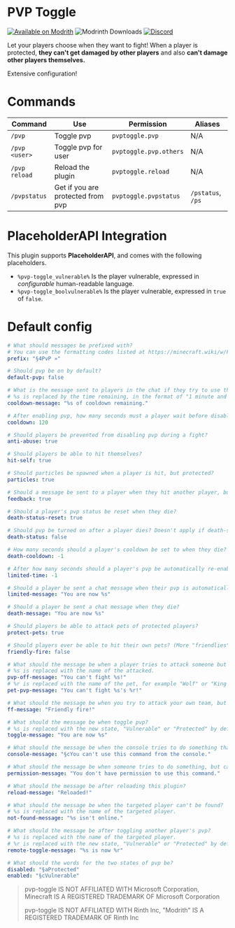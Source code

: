 # PVP Toggle
[![Available on Modrith](https://img.shields.io/badge/available-on_modrinth-green)](https://modrinth.com/plugin/pvp-toggle)
![Modrinth Downloads](https://img.shields.io/modrinth/dt/XIb24zNt)
[![Discord](https://img.shields.io/discord/790676398602715208)](https://discord.gg/HAS9rmcWZF)

Let your players choose when they want to fight! When a player is protected, **they can't get damaged by other players** and also **can't damage other players themselves.**

Extensive configuration!

# Commands
 
| Command       | Use                               | Permission             | Aliases           |
|---------------|-----------------------------------|------------------------|-------------------|
| `/pvp`        | Toggle pvp                        | `pvptoggle.pvp`        | N/A               |
| `/pvp <user>` | Toggle pvp for user               | `pvptoggle.pvp.others` | N/A               |
| `/pvp reload` | Reload the plugin                 | `pvptoggle.reload`     | N/A               |
| `/pvpstatus`  | Get if you are protected from pvp | `pvptoggle.pvpstatus`  | `/pstatus`, `/ps` |

# PlaceholderAPI Integration
This plugin supports **PlaceholderAPI**, and comes with the following placeholders.
- `%pvp-toggle_vulnerable%` Is the player vulnerable, expressed in *configurable* human-readable language.
- `%pvp-toggle_boolvulnerable%` Is the player vulnerable, expressed in `true` of `false`.

# Default config
```yml
# What should messages be prefixed with?
# You can use the formatting codes listed at https://minecraft.wiki/w/Formatting_codes#Color_codes
prefix: "§4PvP »"

# Should pvp be on by default?
default-pvp: false

# What is the message sent to players in the chat if they try to use the pvp command while on cooldown?
# %s is replaced by the time remaining, in the format of "1 minute and 32 seconds" or "32 seconds"
cooldown-message: "%s of cooldown remaining."

# After enabling pvp, how many seconds must a player wait before disabling it?
cooldown: 120

# Should players be prevented from disabling pvp during a fight?
anti-abuse: true

# Should players be able to hit themselves?
hit-self: true

# Should particles be spawned when a player is hit, but protected?
particles: true

# Should a message be sent to a player when they hit another player, but fail because that player is protected?
feedback: true

# Should a player's pvp status be reset when they die?
death-status-reset: true

# Should pvp be turned on after a player dies? Doesn't apply if death-status-reset is false.
death-status: false

# How many seconds should a player's cooldown be set to when they die? -1 to disable.
death-cooldown: -1

# After how many seconds should a player's pvp be automatically re-enabled? -1 to disable.
limited-time: -1

# Should a player be sent a chat message when their pvp is automatically re-enabled?
limited-message: "You are now %s"

# Should a player be sent a chat message when they die?
death-message: "You are now %s"

# Should players be able to attack pets of protected players?
protect-pets: true

# Should players ever be able to hit their own pets? (More "friendlies" coming soon)
friendly-fire: false

# What should the message be when a player tries to attack someone but fails because they're protected?
# %s is replaced with the name of the attacked.
pvp-off-message: "You can't fight %s!"
# %r is replaced with the name of the pet, for example "Wolf" or "King George II."
pet-pvp-message: "You can't fight %s's %r!"

# What should the message be when you try to attack your own team, but fail because friendly-fire is false?
ff-message: "Friendly fire!"

# What should the message be when toggle pvp?
# %s is replaced with the new state, "Vulnerable" or "Protected" by default.
toggle-message: "You are now %s"

# What should the message be when the console tries to do something that only players can do?
console-message: "§cYou can't use this command from the console."

# What should the message be when someone tries to do something, but can't because they don't have permission to?
permission-message: "You don't have permission to use this command."

# What should the message be after reloading this plugin?
reload-message: "Reloaded!"

# What should the message be when the targeted player can't be found?
# %s is replaced with the name of the targeted player.
not-found-message: "%s isn't online."

# What should the message be after toggling another player's pvp?
# %s is replaced with the name of the targeted player.
# %r is replaced with the new state, "Vulnerable" or "Protected" by default.
remote-toggle-message: "%s is now %r"

# What should the words for the two states of pvp be?
disabled: "§aProtected"
enabled: "§cVulnerable"
```

> pvp-toggle IS NOT AFFILIATED WITH Microsoft Corporation, Minecraft IS A REGISTERED TRADEMARK OF Microsoft Corporation
> 
> pvp-toggle IS NOT AFFILIATED WITH Rinth Inc, "Modrith" IS A REGISTERED TRADEMARK OF Rinth Inc
